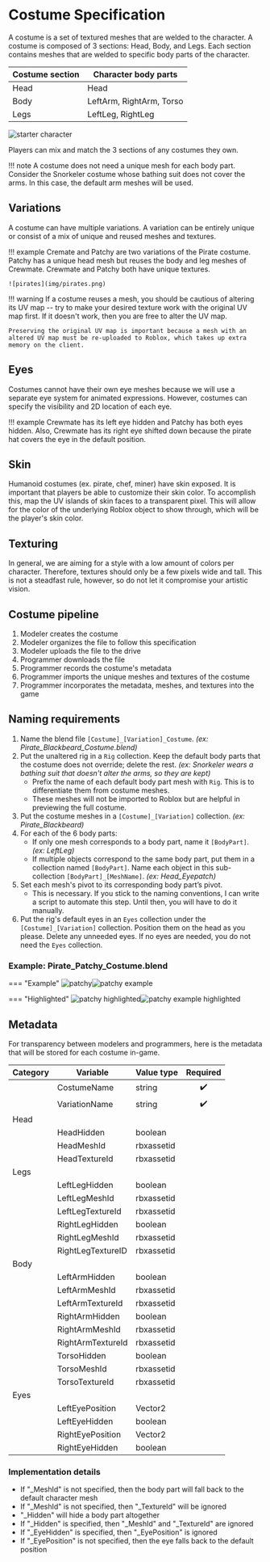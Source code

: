 # Costume Specification

A costume is a set of textured meshes that are welded to the character. A costume is composed of 3 sections: Head, Body, and Legs. Each section contains meshes that are welded to specific body parts of the character.

| Costume section | Character body parts |
| --- | --- |
| Head | Head |
| Body | LeftArm, RightArm, Torso |
| Legs | LeftLeg, RightLeg|

![starter character](img/starter_character.png)

Players can mix and match the 3 sections of any costumes they own.

!!! note
	A costume does not need a unique mesh for each body part. Consider the Snorkeler costume whose bathing suit does not cover the arms. In this case, the default arm meshes will be used.

## Variations
A costume can have multiple variations. A variation can be entirely unique or consist of a mix of unique and reused meshes and textures.

!!! example
	Cremate and Patchy are two variations of the Pirate costume. Patchy has a unique head mesh but reuses the body and leg meshes of Crewmate. Crewmate and Patchy both have unique textures.

	![pirates](img/pirates.png)

!!! warning
	If a costume reuses a mesh, you should be cautious of altering its UV map -- try to make your desired texture work with the original UV map first. If it doesn't work, then you are free to alter the UV map.
	
	Preserving the original UV map is important because a mesh with an altered UV map must be re-uploaded to Roblox, which takes up extra memory on the client.

## Eyes
Costumes cannot have their own eye meshes because we will use a separate eye system for animated expressions. However, costumes can specify the visibility and 2D location of each eye.

!!! example
	Crewmate has its left eye hidden and Patchy has both eyes hidden. Also, Crewmate has its right eye shifted down because the pirate hat covers the eye in the default position.
## Skin
Humanoid costumes (ex. pirate, chef, miner) have skin exposed. It is important that players be able to customize their skin color. To accomplish this, map the UV islands of skin faces to a transparent pixel. This will allow for the color of the underlying Roblox object to show through, which will be the player's skin color.
## Texturing
In general, we are aiming for a style with a low amount of colors per character. Therefore, textures should only be a few pixels wide and tall. This is not a steadfast rule, however, so do not let it compromise your artistic vision.

## Costume pipeline
1. Modeler creates the costume
2. Modeler organizes the file to follow this specification
3. Modeler uploads the file to the drive
4. Programmer downloads the file
5. Programmer records the costume's metadata
6. Programmer imports the unique meshes and textures of the costume
7. Programmer incorporates the metadata, meshes, and textures into the game

## Naming requirements
1. Name the blend file `[Costume]_[Variation]_Costume`. *(ex: Pirate_Blackbeard_Costume.blend)*
1. Put the unaltered rig in a `Rig` collection. Keep the default body parts that the costume does not override; delete the rest. *(ex: Snorkeler wears a bathing suit that doesn't alter the arms, so they are kept)*
	* Prefix the name of each default body part mesh with `Rig`. This is to differentiate them from costume meshes.
	* These meshes will not be imported to Roblox but are helpful in previewing the full costume.
1. Put the costume meshes in a `[Costume]_[Variation]` collection. *(ex: Pirate_Blackbeard)*
1. For each of the 6 body parts:
	* If only one mesh corresponds to a body part, name it `[BodyPart]`. *(ex: LeftLeg)*
	* If multiple objects correspond to the same body part, put them in a collection named `[BodyPart]`. Name each object in this sub-collection `[BodyPart]_[MeshName]`. *(ex: Head_Eyepatch)*
1. Set each mesh's pivot to its corresponding body part’s pivot.
	* This is necessary. If you stick to the naming conventions, I can write a script to automate this step. Until then, you will have to do it manually.
1. Put the rig's default eyes in an `Eyes` collection under the `[Costume]_[Variation]` collection. Position them on the head as you please. Delete any unneeded eyes. If no eyes are needed, you do not need the `Eyes` collection.

### Example: Pirate_Patchy_Costume.blend

=== "Example"
	![patchy](img/patchy.png)![patchy example](img/costume_example.png)

=== "Highlighted"
	![patchy highlighted](img/patchy_highlighted.png)![patchy example highlighted](img/costume_example_highlighted.png)

## Metadata
For transparency between modelers and programmers, here is the metadata that will be stored for each costume in-game.

| Category | Variable | Value type | Required |
| --- | --- | --- | :---: |
| | CostumeName | string | ✔️ |
| | VariationName | string | ✔️ |
| Head | | |
| | HeadHidden | boolean |
| | HeadMeshId | rbxassetid |
| | HeadTextureId | rbxassetid |
| Legs | | |
| | LeftLegHidden | boolean |
| | LeftLegMeshId | rbxassetid |
| | LeftLegTextureId | rbxassetid |
| | RightLegHidden | boolean |
| | RightLegMeshId | rbxassetid |
| | RightLegTextureID | rbxassetid |
| Body | | |
| | LeftArmHidden | boolean |
| | LeftArmMeshId | rbxassetid |
| | LeftArmTextureId | rbxassetid |
| | RightArmHidden | boolean |
| | RightArmMeshId | rbxassetid |
| | RightArmTextureId | rbxassetid |
| | TorsoHidden | boolean |
| | TorsoMeshId | rbxassetid |
| | TorsoTextureId | rbxassetid |
| Eyes | | |
| | LeftEyePosition | Vector2 |
| | LeftEyeHidden | boolean |
| | RightEyePosition | Vector2 |
| | RightEyeHidden | boolean |

### Implementation details

* If "_MeshId" is not specified, then the body part will fall back to the default character mesh
* If "_MeshId" is not specified, then "_TextureId" will be ignored
* "_Hidden" will hide a body part altogether
* If "_Hidden" is specified, then "_MeshId" and "_TextureId" are ignored
* If "_EyeHidden" is specified, then "_EyePosition" is ignored
* If "_EyePosition" is not specified, then the eye falls back to the default position